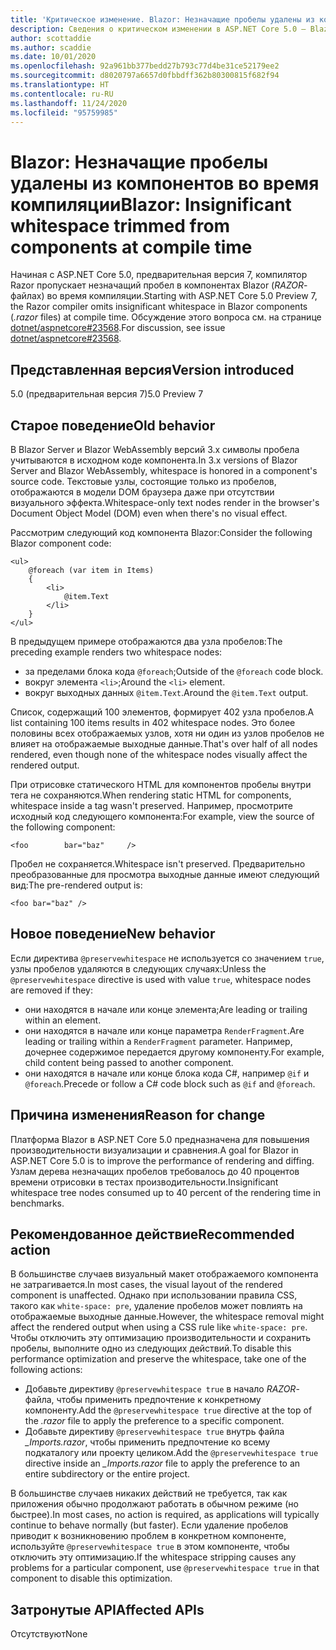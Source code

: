 ```yaml
---
title: 'Критическое изменение. Blazor: Незначащие пробелы удалены из компонентов во время компиляции'
description: Сведения о критическом изменении в ASP.NET Core 5.0 — Blazor. Незначащие пробелы удалены из компонентов во время компиляции
author: scottaddie
ms.author: scaddie
ms.date: 10/01/2020
ms.openlocfilehash: 92a961bb377bedd27b793c77d4be31ce52179ee2
ms.sourcegitcommit: d8020797a6657d0fbbdff362b80300815f682f94
ms.translationtype: HT
ms.contentlocale: ru-RU
ms.lasthandoff: 11/24/2020
ms.locfileid: "95759985"
---
```

# <a name="blazor-insignificant-whitespace-trimmed-from-components-at-compile-time"></a><span data-ttu-id="d5fa5-103">Blazor: Незначащие пробелы удалены из компонентов во время компиляции</span><span class="sxs-lookup"><span data-stu-id="d5fa5-103">Blazor: Insignificant whitespace trimmed from components at compile time</span></span>

<span data-ttu-id="d5fa5-104">Начиная с ASP.NET Core 5.0, предварительная версия 7, компилятор Razor пропускает незначащий пробел в компонентах Blazor (*RAZOR*-файлах) во время компиляции.</span><span class="sxs-lookup"><span data-stu-id="d5fa5-104">Starting with ASP.NET Core 5.0 Preview 7, the Razor compiler omits insignificant whitespace in Blazor components (*.razor* files) at compile time.</span></span> <span data-ttu-id="d5fa5-105">Обсуждение этого вопроса см. на странице [dotnet/aspnetcore#23568](https://github.com/dotnet/aspnetcore/issues/23568).</span><span class="sxs-lookup"><span data-stu-id="d5fa5-105">For discussion, see issue [dotnet/aspnetcore#23568](https://github.com/dotnet/aspnetcore/issues/23568).</span></span>

## <a name="version-introduced"></a><span data-ttu-id="d5fa5-106">Представленная версия</span><span class="sxs-lookup"><span data-stu-id="d5fa5-106">Version introduced</span></span>

<span data-ttu-id="d5fa5-107">5.0 (предварительная версия 7)</span><span class="sxs-lookup"><span data-stu-id="d5fa5-107">5.0 Preview 7</span></span>

## <a name="old-behavior"></a><span data-ttu-id="d5fa5-108">Старое поведение</span><span class="sxs-lookup"><span data-stu-id="d5fa5-108">Old behavior</span></span>

<span data-ttu-id="d5fa5-109">В Blazor Server и Blazor WebAssembly версий 3.x символы пробела учитываются в исходном коде компонента.</span><span class="sxs-lookup"><span data-stu-id="d5fa5-109">In 3.x versions of Blazor Server and Blazor WebAssembly, whitespace is honored in a component's source code.</span></span> <span data-ttu-id="d5fa5-110">Текстовые узлы, состоящие только из пробелов, отображаются в модели DOM браузера даже при отсутствии визуального эффекта.</span><span class="sxs-lookup"><span data-stu-id="d5fa5-110">Whitespace-only text nodes render in the browser's Document Object Model (DOM) even when there's no visual effect.</span></span>

<span data-ttu-id="d5fa5-111">Рассмотрим следующий код компонента Blazor:</span><span class="sxs-lookup"><span data-stu-id="d5fa5-111">Consider the following Blazor component code:</span></span>

```razor
<ul>
    @foreach (var item in Items)
    {
        <li>
            @item.Text
        </li>
    }
</ul>
```

<span data-ttu-id="d5fa5-112">В предыдущем примере отображаются два узла пробелов:</span><span class="sxs-lookup"><span data-stu-id="d5fa5-112">The preceding example renders two whitespace nodes:</span></span>

* <span data-ttu-id="d5fa5-113">за пределами блока кода `@foreach`;</span><span class="sxs-lookup"><span data-stu-id="d5fa5-113">Outside of the `@foreach` code block.</span></span>
* <span data-ttu-id="d5fa5-114">вокруг элемента `<li>`;</span><span class="sxs-lookup"><span data-stu-id="d5fa5-114">Around the `<li>` element.</span></span>
* <span data-ttu-id="d5fa5-115">вокруг выходных данных `@item.Text`.</span><span class="sxs-lookup"><span data-stu-id="d5fa5-115">Around the `@item.Text` output.</span></span>

<span data-ttu-id="d5fa5-116">Список, содержащий 100 элементов, формирует 402 узла пробелов.</span><span class="sxs-lookup"><span data-stu-id="d5fa5-116">A list containing 100 items results in 402 whitespace nodes.</span></span> <span data-ttu-id="d5fa5-117">Это более половины всех отображаемых узлов, хотя ни один из узлов пробелов не влияет на отображаемые выходные данные.</span><span class="sxs-lookup"><span data-stu-id="d5fa5-117">That's over half of all nodes rendered, even though none of the whitespace nodes visually affect the rendered output.</span></span>

<span data-ttu-id="d5fa5-118">При отрисовке статического HTML для компонентов пробелы внутри тега не сохраняются.</span><span class="sxs-lookup"><span data-stu-id="d5fa5-118">When rendering static HTML for components, whitespace inside a tag wasn't preserved.</span></span> <span data-ttu-id="d5fa5-119">Например, просмотрите исходный код следующего компонента:</span><span class="sxs-lookup"><span data-stu-id="d5fa5-119">For example, view the source of the following component:</span></span>

```razor
<foo        bar="baz"     />
```

<span data-ttu-id="d5fa5-120">Пробел не сохраняется.</span><span class="sxs-lookup"><span data-stu-id="d5fa5-120">Whitespace isn't preserved.</span></span> <span data-ttu-id="d5fa5-121">Предварительно преобразованные для просмотра выходные данные имеют следующий вид:</span><span class="sxs-lookup"><span data-stu-id="d5fa5-121">The pre-rendered output is:</span></span>

```razor
<foo bar="baz" />
```

## <a name="new-behavior"></a><span data-ttu-id="d5fa5-122">Новое поведение</span><span class="sxs-lookup"><span data-stu-id="d5fa5-122">New behavior</span></span>

<span data-ttu-id="d5fa5-123">Если директива `@preservewhitespace` не используется со значением `true`, узлы пробелов удаляются в следующих случаях:</span><span class="sxs-lookup"><span data-stu-id="d5fa5-123">Unless the `@preservewhitespace` directive is used with value `true`, whitespace nodes are removed if they:</span></span>

* <span data-ttu-id="d5fa5-124">они находятся в начале или конце элемента;</span><span class="sxs-lookup"><span data-stu-id="d5fa5-124">Are leading or trailing within an element.</span></span>
* <span data-ttu-id="d5fa5-125">они находятся в начале или конце параметра `RenderFragment`.</span><span class="sxs-lookup"><span data-stu-id="d5fa5-125">Are leading or trailing within a `RenderFragment` parameter.</span></span> <span data-ttu-id="d5fa5-126">Например, дочернее содержимое передается другому компоненту.</span><span class="sxs-lookup"><span data-stu-id="d5fa5-126">For example, child content being passed to another component.</span></span>
* <span data-ttu-id="d5fa5-127">они находятся в начале или конце блока кода C#, например `@if` и `@foreach`.</span><span class="sxs-lookup"><span data-stu-id="d5fa5-127">Precede or follow a C# code block such as `@if` and `@foreach`.</span></span>

## <a name="reason-for-change"></a><span data-ttu-id="d5fa5-128">Причина изменения</span><span class="sxs-lookup"><span data-stu-id="d5fa5-128">Reason for change</span></span>

<span data-ttu-id="d5fa5-129">Платформа Blazor в ASP.NET Core 5.0 предназначена для повышения производительности визуализации и сравнения.</span><span class="sxs-lookup"><span data-stu-id="d5fa5-129">A goal for Blazor in ASP.NET Core 5.0 is to improve the performance of rendering and diffing.</span></span> <span data-ttu-id="d5fa5-130">Узлам дерева незначащих пробелов требовалось до 40 процентов времени отрисовки в тестах производительности.</span><span class="sxs-lookup"><span data-stu-id="d5fa5-130">Insignificant whitespace tree nodes consumed up to 40 percent of the rendering time in benchmarks.</span></span>

## <a name="recommended-action"></a><span data-ttu-id="d5fa5-131">Рекомендованное действие</span><span class="sxs-lookup"><span data-stu-id="d5fa5-131">Recommended action</span></span>

<span data-ttu-id="d5fa5-132">В большинстве случаев визуальный макет отображаемого компонента не затрагивается.</span><span class="sxs-lookup"><span data-stu-id="d5fa5-132">In most cases, the visual layout of the rendered component is unaffected.</span></span> <span data-ttu-id="d5fa5-133">Однако при использовании правила CSS, такого как `white-space: pre`, удаление пробелов может повлиять на отображаемые выходные данные.</span><span class="sxs-lookup"><span data-stu-id="d5fa5-133">However, the whitespace removal might affect the rendered output when using a CSS rule like `white-space: pre`.</span></span> <span data-ttu-id="d5fa5-134">Чтобы отключить эту оптимизацию производительности и сохранить пробелы, выполните одно из следующих действий.</span><span class="sxs-lookup"><span data-stu-id="d5fa5-134">To disable this performance optimization and preserve the whitespace, take one of the following actions:</span></span>

* <span data-ttu-id="d5fa5-135">Добавьте директиву `@preservewhitespace true` в начало  *RAZOR*-файла, чтобы применить предпочтение к конкретному компоненту.</span><span class="sxs-lookup"><span data-stu-id="d5fa5-135">Add the `@preservewhitespace true` directive at the top of the *.razor* file to apply the preference to a specific component.</span></span>
* <span data-ttu-id="d5fa5-136">Добавьте директиву `@preservewhitespace true` внутрь файла *_Imports.razor*, чтобы применить предпочтение ко всему подкаталогу или проекту целиком.</span><span class="sxs-lookup"><span data-stu-id="d5fa5-136">Add the `@preservewhitespace true` directive inside an *_Imports.razor* file to apply the preference to an entire subdirectory or the entire project.</span></span>

<span data-ttu-id="d5fa5-137">В большинстве случаев никаких действий не требуется, так как приложения обычно продолжают работать в обычном режиме (но быстрее).</span><span class="sxs-lookup"><span data-stu-id="d5fa5-137">In most cases, no action is required, as applications will typically continue to behave normally (but faster).</span></span> <span data-ttu-id="d5fa5-138">Если удаление пробелов приводит к возникновению проблем в конкретном компоненте, используйте `@preservewhitespace true` в этом компоненте, чтобы отключить эту оптимизацию.</span><span class="sxs-lookup"><span data-stu-id="d5fa5-138">If the whitespace stripping causes any problems for a particular component, use `@preservewhitespace true` in that component to disable this optimization.</span></span>

## <a name="affected-apis"></a><span data-ttu-id="d5fa5-139">Затронутые API</span><span class="sxs-lookup"><span data-stu-id="d5fa5-139">Affected APIs</span></span>

<span data-ttu-id="d5fa5-140">Отсутствуют</span><span class="sxs-lookup"><span data-stu-id="d5fa5-140">None</span></span>

<!--

### Category

ASP.NET Core

### Affected APIs

Not detectable via API analysis

-->
